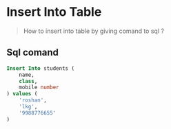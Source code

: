 # Insert Into Table

>How to insert into table by giving comand to sql ?

## Sql comand

```sql
Insert Into students (
    name,
    class,
    mobile number
) values (
    'roshan',
    'lkg',
    '9988776655'
)